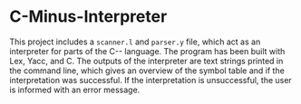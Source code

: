# C-Minus-Interpreter

This project includes a `scanner.l` and `parser.y` file, which act as an interpreter for parts of the C-- language. The program has been built with Lex, Yacc, and C. The outputs of the interpreter are text strings printed in the command line, which gives an overview of the symbol table and if the interpretation was successful. If the interpretation is unsuccessful, the user is informed with an error message. 

